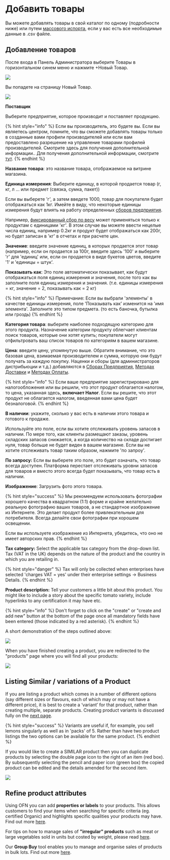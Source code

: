 # Добавить товары

Вы можете добавлять товары в свой каталог по одному \(подробности ниже\) или путем [массового испорта](product-and-inventory-import.md), если у вас есть все необходимые данные в .csv файле.

## Добавление товаров

После входа в Панель Администратора выберите Товары в горизонтальном синем меню и нажмите +Новый Товар.

![](../../.gitbook/assets/add-new-product.png)

Вы попадете на страницу Новый Товар.

![](../../.gitbook/assets/new-product2.png)

**Поставщик**

Выберите предприятие, которое производит и поставляет продукцию.

{% hint style="info" %}
Если вы производитель, это будете вы. Если вы являетесь центром, помните, что вы сможете добавлять товары только в созданные вами профили производителей или если вам предоставлено разрешение на управление товарами профилей производителей. Смотрите здесь для получения дополнительной информации.. Для получения дополнительной информации, смотрите [тут](../enterprise-profile/create-or-connect-with-your-supplying-producers.md).
{% endhint %}

**Название товара**: это название товара, отображаемое на витрине магазина.

**Единица измерения**: Выберите единицу, в которой продается товар \(г, кг, л … или предмет \(связка, сумка, пакет\)\)

Если вы выберете 'г', а затем введете 1000, товар для покупателя будет отображаться как 1кг. Имейте в виду, что некоторые единицы измерения будут влиять на работу определенных [сборов предприятия](../shopfront/enterprise-fees.md).

Например, [фиксированный сбор по весу](../shopfront/enterprise-fees.md#fee-calculators) может применяться только к продуктам с единицами 'кг'. В этом случае вы можете ввести нецелые числа единиц, например 0.2кг и продукт будет отображаться как 200г, но будет записан в 'кг' в отчетах и при расчете цен.

**Значение**: введите значение единиц, в которых продается этот товар \(например, если он продается за 100г, введите здесь '100' и выберите 'г' для 'единиц' или, если он продается в виде букетов цветов, введите '1' и 'единицы = штук'.

**Показывать как**: Это поле автоматически показывает, как будут отображаться поля единиц измерения и значения, после того как вы заполните поля единиц измерения и значения. \(т.е. единицы измерения = кг, значение = 2, показывать как = 2 кг\)

{% hint style="info" %}
Примечание: Если вы выбрали 'элементы' в качестве единицы измерения, поле 'Показывать как' изменится на 'имя элемента'. Заполните это типом предмета. \(то есть баночка, бутылка или гроздь\)
{% endhint %}

**Категория товара**: выберите наиболее подходящую категорию для этого продукта. Назначение категории продукту облегчает клиентам поиск товаров, которые они хотят купить; покупатели могут отфильтровать ваш список товаров по категориям в вашем магазине.

**Цена**: введите цену, упомянутую выше. Обратите внимание, что это базовая цена, взимаемая производителем и сумма, которую они будут получать за каждую покупку. Наценки и сборы \(для администраторов дистрибьюции и т.д.\) добавляются в [Сборах Предприятия](../shopfront/enterprise-fees.md), [Методах Доставки](../shopfront/shipping-methods.md#fee-calculators) и [Методах Оплаты](../shopfront/payment-methods.md#fee-calculators).

{% hint style="info" %}
Если ваше предприятие зарегистрировано для налогообложения или вы решили, что этот продукт облагается налогом, то цена, указанная здесь, **включает Налог**. Если вы решите, что этот продукт не облагается налогом, введенная вами цена будет безналоговой.
{% endhint %}

**В наличии**: укажите, сколько у вас есть в наличии этого товара и готового к продаже.

Используйте это поле, если вы хотите отслеживать уровень запасов в наличии. По мере того, как клиенты размещают заказы, уровень складских запасов снижается, а когда количество на складе достигает нуля, товар больше не будет виден в вашем магазине. Если вы не хотите отслеживать товар таким образом, нажмите 'по запроу'.

**По запросу:** Если вы выберете это поле, это будет означать, что товар всегда доступен. Платформа перестает отслеживать уровни запасов для товаров и вместо этого всегда будет показывать, что товар есть в наличии.

**Изображение**: Загрузить фото этого товара.

{% hint style="success" %}
Мы рекомендуем использовать фотографии хорошего качества в квадратном \(1:1\) форме и крайне желательно реальную фотографию ваших товаров, а не стандартное изображение из Интернете. Это делает продукт более привлекательным для потребителя. Всегда делайте свои фотографии при хорошем освещении.

Если вы используете изображение из Интернета, убедитесь, что оно не имеет авторских прав.
{% endhint %}

**Tax category:** Select the applicable tax category from the drop-down list. Tax \(VAT in the UK\) depends on the nature of the product and the country in which you are retailing in.

{% hint style="danger" %}
Tax will only be collected when enterprises have selected 'charges VAT = yes' under their enterprise settings -&gt; Business Details.
{% endhint %}

**Product description:** Tell your customers a little bit about this product. You might like to include a story about the specific tomato variety, include hyperlinks to any certification it may have etc.

{% hint style="info" %}
Don't forget to click on the "create" or "create and add new" button at the bottom of the page once all mandatory fields have been entered \(those indicated by a red asterisk\).
{% endhint %}

A short demonstration of the steps outlined above:

![](../../.gitbook/assets/productsadd.gif)

When you have finished creating a product, you are redirected to the "products" page where you will find all your products:

![](../../.gitbook/assets/productspage.jpg)

## Listing Similar / variations of a Product

If you are listing a product which comes in a number of different options \(say different sizes or flavours, each of which may or may not have a different price\), it is best to create a ‘variant’ for that product, rather than creating multiple, separate products. Creating product variants is discussed fully on the [next page](product-variants.md).

{% hint style="success" %}
Variants are useful if, for example, you sell lemons singularly as well as in 'packs' of 5. Rather than have two product listings the two options can be available for the same product.
{% endhint %}

If you would like to create a SIMILAR product then you can duplicate products by selecting the double page icon to the right of an item \(red box\). By subsequently selecting the pencil and paper icon \(green box\) the copied product can be edited and the details amended for the second item.

![](../../.gitbook/assets/productspagecopy.jpg)

## Refine product attributes

Using OFN you can add **properties or labels** to your products. This allows customers to find your items when searching for specific criteria \(eg. certified Organic\) and highlights specific qualities your products may have. Find out more [here](product-properties.md).

For tips on how to manage sales of **"irregular" products** such as meat or large vegetables sold in units but costed by weight, please read [here](pricing-irregular-items-kg.md).

Our **Group Buy** tool enables you to manage and organise sales of products in bulk lots. Find out more [here](group-buy-for-bulk-ordering.md).

